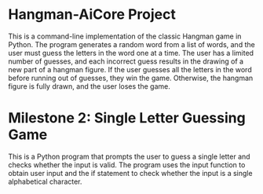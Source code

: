 # Hangman-AiCore Project

This is a command-line implementation of the classic Hangman game in Python. The program generates a random word from a list of words, and the user must guess the letters in the word one at a time. The user has a limited number of guesses, and each incorrect guess results in the drawing of a new part of a hangman figure. If the user guesses all the letters in the word before running out of guesses, they win the game. Otherwise, the hangman figure is fully drawn, and the user loses the game.


# Milestone 2: Single Letter Guessing Game


This is a Python program that prompts the user to guess a single letter and checks whether the input is valid. The program uses the input function to obtain user input and the if statement to check whether the input is a single alphabetical character.


